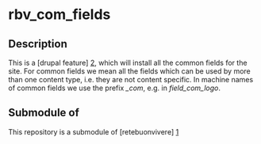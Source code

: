 rbv_com_fields
==============

Description
-----------
This is a [drupal feature] [2], which will install all the common fields for the site. 
For common fields we mean all the fields which can be used by more than one content type, i.e. they are not content specific.
In machine names of common fields we use the prefix *_com*, e.g. in *field_com_logo*.

Submodule of
------------
This repository is a submodule of [retebuonvivere] [1]

[1]: https://github.com/fonzy85vr/retebuonvivere
[2]: https://drupal.org/project/features
